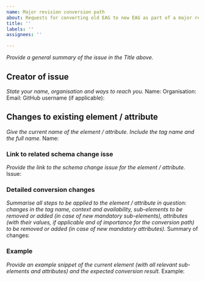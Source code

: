```yaml
---
name: Major revision conversion path
about: Requests for converting old EAG to new EAG as part of a major revision
title: ''
labels: ''
assignees: ''

---
```


_Provide a general summary of the issue in the Title above._

## Creator of issue
_State your name, organisation and ways to reach you._
Name:
Organisation:
Email:
GitHub username (if applicable):

## Changes to existing element / attribute
_Give the current name of the element / attribute. Include the tag name and the full name._
Name:

### Link to related schema change isse
_Provide the link to the schema change issue for the element / attribute._
Issue:

### Detailed conversion changes
_Summarise all steps to be applied to the element / attribute in question: changes in the tag name, context and availability, sub-elements to be removed or added (in case of new mandatory sub-elements), attributes (with their values, if applicable and of importance for the conversion path) to be removed or added (in case of new mandatory attributes)._
Summary of changes:

### Example
_Provide an example snippet of the current element (with all relevant sub-elements and attributes) and the expected conversion result._
Example:
